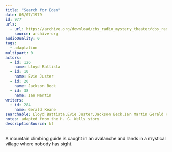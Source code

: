```yaml
---
title: "Search for Eden"
date: 05/07/1979
id: 977
urls: 
  - url: https://archive.org/download/cbs_radio_mystery_theater/cbs_radio_mystery_theater-0951-1000.zip/cbs_radio_mystery_theater-0951-1000%2Fcbsrmt_0977_search_for_eden.mp3
    source: archive-org
audioQuality: 0
tags: 
  - adaptation
multipart: 0
actors:  
  - id: 126
    name: Lloyd Battista  
  - id: 10
    name: Evie Juster  
  - id: 20
    name: Jackson Beck  
  - id: 38
    name: Ian Martin
writers:  
  - id: 284
    name: Gerald Keane
searchable: Lloyd Battista,Evie Juster,Jackson Beck,Ian Martin Gerald Keane
notes: adapted from the H. G. Wells story
descriptionSource: kf
---
```

A mountain climbing guide is caught in an avalanche and lands in a mystical village where nobody has sight.
